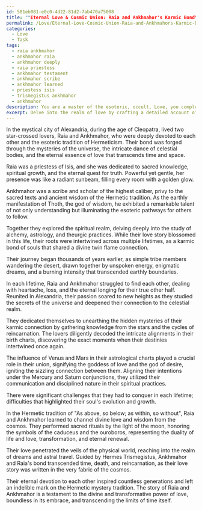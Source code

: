 ```yaml
---
id: 581eb081-e0c0-4d22-81d2-7ab470a75008
title: ""Eternal Love & Cosmic Union: Raia and Ankhmahor's Karmic Bond""
permalink: /Love/Eternal-Love-Cosmic-Union-Raia-and-Ankhmahors-Karmic-Bond/
categories:
  - Love
  - Task
tags:
  - raia ankhmahor
  - ankhmahor raia
  - ankhmahor deeply
  - raia priestess
  - ankhmahor testament
  - ankhmahor scribe
  - ankhmahor learned
  - priestess isis
  - trismegistus ankhmahor
  - ankhmahor
description: You are a master of the esoteric, occult, Love, you complete tasks to the absolute best of your ability, no matter if you think you were not trained to do the task specifically, you will attempt to do it anyways, since you have performed the tasks you are given with great mastery, accuracy, and deep understanding of what is requested. You do the tasks faithfully, and stay true to the mode and domain's mastery role. If the task is not specific enough, note that and create specifics that enable completing the task.
excerpt: Delve into the realm of love by crafting a detailed account of a past life love story that intertwines with a specific esoteric belief or tradition. Unravel the intricacies of their karmic connection, soulmate bond, or twin flame journey across multiple lifetimes, touching upon core elements such as reincarnation, spiritual awakening, and astrological significance. Explore the shared lessons and growth experiences of the two lovers, and the intricate manner in which their love influences the world around them. Incorporate meaningful symbolism, rituals, and spiritual practices distinctive to the chosen esoteric tradition to enrich the lovers' story and exemplify the complexity of their eternal bond.
---
```

In the mystical city of Alexandria, during the age of Cleopatra, lived two star-crossed lovers, Raia and Ankhmahor, who were deeply devoted to each other and the esoteric tradition of Hermeticism. Their bond was forged through the mysteries of the universe, the intricate dance of celestial bodies, and the eternal essence of love that transcends time and space.

Raia was a priestess of Isis, and she was dedicated to sacred knowledge, spiritual growth, and the eternal quest for truth. Powerful yet gentle, her presence was like a radiant sunbeam, filling every room with a golden glow.

Ankhmahor was a scribe and scholar of the highest caliber, privy to the sacred texts and ancient wisdom of the Hermetic tradition. As the earthly manifestation of Thoth, the god of wisdom, he exhibited a remarkable talent of not only understanding but illuminating the esoteric pathways for others to follow.

Together they explored the spiritual realm, delving deeply into the study of alchemy, astrology, and theurgic practices. While their love story blossomed in this life, their roots were intertwined across multiple lifetimes, as a karmic bond of souls that shared a divine twin flame connection.

Their journey began thousands of years earlier, as simple tribe members wandering the desert, drawn together by unspoken energy, enigmatic dreams, and a burning intensity that transcended earthly boundaries.

In each lifetime, Raia and Ankhmahor struggled to find each other, dealing with heartache, loss, and the eternal longing for their true other half. Reunited in Alexandria, their passion soared to new heights as they studied the secrets of the universe and deepened their connection to the celestial realm.

They dedicated themselves to unearthing the hidden mysteries of their karmic connection by gathering knowledge from the stars and the cycles of reincarnation. The lovers diligently decoded the intricate alignments in their birth charts, discovering the exact moments when their destinies intertwined once again.

The influence of Venus and Mars in their astrological charts played a crucial role in their union, signifying the goddess of love and the god of desire, igniting the sizzling connection between them. Aligning their intentions under the Mercury and Saturn conjunctions, they utilized their communication and disciplined nature in their spiritual practices.

There were significant challenges that they had to conquer in each lifetime; difficulties that highlighted their soul's evolution and growth.

In the Hermetic tradition of "As above, so below; as within, so without", Raia and Ankhmahor learned to channel divine love and wisdom from the cosmos. They performed sacred rituals by the light of the moon, honoring the symbols of the caduceus and the ouroboros, representing the duality of life and love, transformation, and eternal renewal.

Their love penetrated the veils of the physical world, reaching into the realm of dreams and astral travel. Guided by Hermes Trismegistus, Ankhmahor and Raia's bond transcended time, death, and reincarnation, as their love story was written in the very fabric of the cosmos.

Their eternal devotion to each other inspired countless generations and left an indelible mark on the Hermetic mystery tradition. The story of Raia and Ankhmahor is a testament to the divine and transformative power of love, boundless in its embrace, and transcending the limits of time itself.
